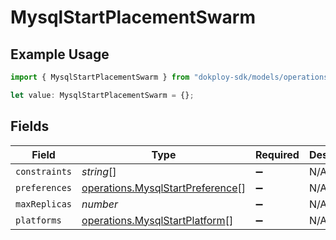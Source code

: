 # MysqlStartPlacementSwarm

## Example Usage

```typescript
import { MysqlStartPlacementSwarm } from "dokploy-sdk/models/operations";

let value: MysqlStartPlacementSwarm = {};
```

## Fields

| Field                                                                                | Type                                                                                 | Required                                                                             | Description                                                                          |
| ------------------------------------------------------------------------------------ | ------------------------------------------------------------------------------------ | ------------------------------------------------------------------------------------ | ------------------------------------------------------------------------------------ |
| `constraints`                                                                        | *string*[]                                                                           | :heavy_minus_sign:                                                                   | N/A                                                                                  |
| `preferences`                                                                        | [operations.MysqlStartPreference](../../models/operations/mysqlstartpreference.md)[] | :heavy_minus_sign:                                                                   | N/A                                                                                  |
| `maxReplicas`                                                                        | *number*                                                                             | :heavy_minus_sign:                                                                   | N/A                                                                                  |
| `platforms`                                                                          | [operations.MysqlStartPlatform](../../models/operations/mysqlstartplatform.md)[]     | :heavy_minus_sign:                                                                   | N/A                                                                                  |